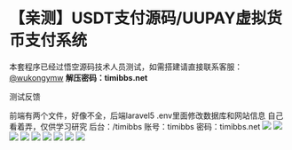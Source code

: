 # 【亲测】USDT支付源码/UUPAY虚拟货币支付系统

本套程序已经过悟空源码技术人员测试，如需搭建请直接联系客服：[@wukongymw](http://t.me/wukongymw)
**解压密码：timibbs.net**

测试反馈

前端有两个文件，好像不全，后端laravel5
.env里面修改数据库和网站信息
自己看着弄，仅供学习研究
后台：/timibbs
账号：timibbs
密码：timibbs.net
[![](https://wukongymw.com/wp-content/uploads/2023/10/1697099268-32e9684c1f38b80.png)](https://wukongymw.com/wp-content/uploads/2023/10/1697099268-32e9684c1f38b80.png)
[![](https://wukongymw.com/wp-content/uploads/2023/10/1697099263-0acdcda79a12ec2.png)](https://wukongymw.com/wp-content/uploads/2023/10/1697099263-0acdcda79a12ec2.png)
[![](https://wukongymw.com/wp-content/uploads/2023/10/1697099251-06f666115ef0c14.png)](https://wukongymw.com/wp-content/uploads/2023/10/1697099251-06f666115ef0c14.png)
[![](https://wukongymw.com/wp-content/uploads/2023/10/1697099253-174d34999d4888c.png)](https://wukongymw.com/wp-content/uploads/2023/10/1697099253-174d34999d4888c.png)
[![](https://wukongymw.com/wp-content/uploads/2023/10/1697099255-7efcaa94c596bb7.png)](https://wukongymw.com/wp-content/uploads/2023/10/1697099255-7efcaa94c596bb7.png)
[![](https://wukongymw.com/wp-content/uploads/2023/10/1697099257-97827ddf75a7139.png)](https://wukongymw.com/wp-content/uploads/2023/10/1697099257-97827ddf75a7139.png)
[![](https://wukongymw.com/wp-content/uploads/2023/10/1697099259-459f1e9bbf4cada.png)](https://wukongymw.com/wp-content/uploads/2023/10/1697099259-459f1e9bbf4cada.png)
[![](https://wukongymw.com/wp-content/uploads/2023/10/1697099260-149d9cca10de05f.png)](https://wukongymw.com/wp-content/uploads/2023/10/1697099260-149d9cca10de05f.png)
[![](https://wukongymw.com/wp-content/uploads/2023/10/1697099262-4b1a5458516bc68.png)](https://wukongymw.com/wp-content/uploads/2023/10/1697099262-4b1a5458516bc68.png)